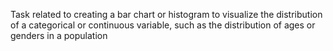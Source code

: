 Task related to creating a bar chart or histogram to visualize the distribution of a categorical or continuous variable, such as the distribution of ages or genders in a population
